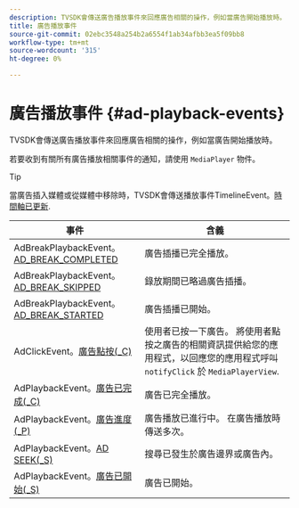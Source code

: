 ```yaml
---
description: TVSDK會傳送廣告播放事件來回應廣告相關的操作，例如當廣告開始播放時。
title: 廣告播放事件
source-git-commit: 02ebc3548a254b2a6554f1ab34afbb3ea5f09bb8
workflow-type: tm+mt
source-wordcount: '315'
ht-degree: 0%

---
```


# 廣告播放事件 {#ad-playback-events}

TVSDK會傳送廣告播放事件來回應廣告相關的操作，例如當廣告開始播放時。

若要收到有關所有廣告播放相關事件的通知，請使用 `MediaPlayer` 物件。

>[!TIP]
>
>當廣告插入媒體或從媒體中移除時，TVSDK會傳送播放事件TimelineEvent。[時間軸已更新](https://help.adobe.com/en_US/primetime/api/psdk/asdoc-dhls_1.4/com/adobe/mediacore/events/TimelineEvent.html#TIMELINE_UPDATED).

| 事件 | 含義 |
|---|---|
| AdBreakPlaybackEvent。[AD_BREAK_COMPLETED](https://help.adobe.com/en_US/primetime/api/psdk/asdoc-dhls_1.4/com/adobe/mediacore/events/AdBreakPlaybackEvent.html#AD_BREAK_COMPLETED) | 廣告插播已完全播放。 |
| AdBreakPlaybackEvent。[AD_BREAK_SKIPPED](https://help.adobe.com/en_US/primetime/api/psdk/asdoc-dhls_1.4/com/adobe/mediacore/events/AdBreakPlaybackEvent.html#AD_BREAK_SKIPPED) | 錄放期間已略過廣告插播。 |
| AdBreakPlaybackEvent。[AD_BREAK_STARTED](https://help.adobe.com/en_US/primetime/api/psdk/asdoc-dhls_1.4/com/adobe/mediacore/events/AdBreakPlaybackEvent.html#AD_BREAK_STARTED) | 廣告插播已開始。 |
| AdClickEvent。[廣告點按(_C)](https://help.adobe.com/en_US/primetime/api/psdk/asdoc-dhls_1.4/com/adobe/mediacore/events/AdClickEvent.html#AD_CLICK) | 使用者已按一下廣告。 將使用者點按之廣告的相關資訊提供給您的應用程式，以回應您的應用程式呼叫 `notifyClick` 於 `MediaPlayerView`. |
| AdPlaybackEvent。[廣告已完成(_C)](https://help.adobe.com/en_US/primetime/api/psdk/asdoc-dhls_1.4/com/adobe/mediacore/events/AdPlaybackEvent.html#AD_COMPLETED) | 廣告已完全播放。 |
| AdPlaybackEvent。[廣告進度(_P)](https://help.adobe.com/en_US/primetime/api/psdk/asdoc-dhls_1.4/com/adobe/mediacore/events/AdPlaybackEvent.html#AD_PROGRESS) | 廣告播放已進行中。 在廣告播放時傳送多次。 |
| AdPlaybackEvent。[AD SEEK(_S)](https://help.adobe.com/en_US/primetime/api/psdk/asdoc-dhls_1.4/com/adobe/mediacore/events/AdPlaybackEvent.html#AD_STARTED) | 搜尋已發生於廣告邊界或廣告內。 |
| AdPlaybackEvent。[廣告已開始(_S)](https://help.adobe.com/en_US/primetime/api/psdk/asdoc-dhls_1.4/com/adobe/mediacore/events/AdPlaybackEvent.html#AD_STARTED) | 廣告已開始。 |
